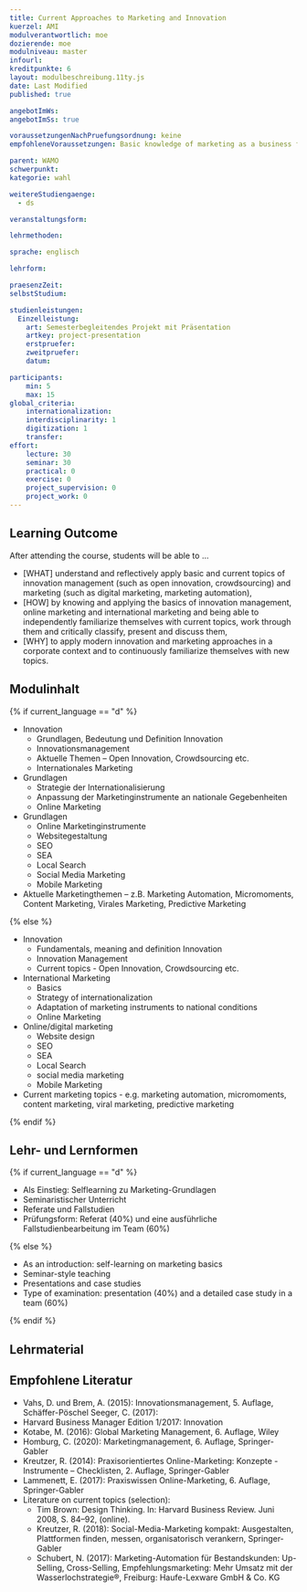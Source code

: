```yaml
---
title: Current Approaches to Marketing and Innovation
kuerzel: AMI
modulverantwortlich: moe
dozierende: moe
modulniveau: master
infourl: 
kreditpunkte: 6
layout: modulbeschreibung.11ty.js
date: Last Modified
published: true

angebotImWs: 
angebotImSs: true

voraussetzungenNachPruefungsordnung: keine
empfohleneVoraussetzungen: Basic knowledge of marketing as a business function

parent: WAMO
schwerpunkt:
kategorie: wahl

weitereStudiengaenge: 
  - ds

veranstaltungsform: 

lehrmethoden:

sprache: englisch

lehrform:

praesenzZeit: 
selbstStudium: 

studienleistungen:
  Einzelleistung:
    art: Semesterbegleitendes Projekt mit Präsentation
    artkey: project-presentation
    erstpruefer: 
    zweitpruefer: 
    datum:

participants:
    min: 5 
    max: 15
global_criteria:
    internationalization:
    interdisciplinarity: 1
    digitization: 1
    transfer:
effort:
    lecture: 30
    seminar: 30
    practical: 0
    exercise: 0
    project_supervision: 0
    project_work: 0 
---
```




## Learning Outcome


After attending the course, students will be able to ...

* [WHAT] understand and reflectively apply basic and current topics of innovation management (such as open innovation, crowdsourcing) and marketing (such as digital marketing, marketing automation),
* [HOW] by knowing and applying the basics of innovation management, online marketing and international marketing and being able to independently familiarize themselves with current topics, work through them and critically classify, present and discuss them,
* [WHY] to apply modern innovation and marketing approaches in a corporate context and to continuously familiarize themselves with new topics.

  
## Modulinhalt

{% if current_language == "d" %}

* Innovation
    * Grundlagen, Bedeutung und Definition Innovation
    * Innovationsmanagement
    * Aktuelle Themen – Open Innovation, Crowdsourcing etc.
    * Internationales Marketing
* Grundlagen
    * Strategie der Internationalisierung
    * Anpassung der Marketinginstrumente an nationale Gegebenheiten
    * Online Marketing
* Grundlagen
    * Online Marketinginstrumente
    * Websitegestaltung
    * SEO
    * SEA
    * Local Search
    * Social Media Marketing
    * Mobile Marketing
* Aktuelle Marketingthemen – z.B. Marketing Automation, Micromoments, Content Marketing, Virales Marketing, Predictive Marketing

{% else %}

* Innovation
    * Fundamentals, meaning and definition Innovation
    * Innovation Management
    * Current topics - Open Innovation, Crowdsourcing etc.
* International Marketing
    * Basics
    * Strategy of internationalization
    * Adaptation of marketing instruments to national conditions
    * Online Marketing
* Online/digital marketing
    * Website design
    * SEO
    * SEA
    * Local Search
    * social media marketing
    * Mobile Marketing
* Current marketing topics - e.g. marketing automation, micromoments, content marketing, viral marketing, predictive marketing

{% endif %}

## Lehr- und Lernformen

{% if current_language == "d" %}

* Als Einstieg: Selflearning zu Marketing-Grundlagen
* Seminaristischer Unterricht
* Referate und Fallstudien
* Prüfungsform: Referat (40%) und eine ausführliche Fallstudienbearbeitung im Team (60%)

{% else %}

* As an introduction: self-learning on marketing basics
* Seminar-style teaching
* Presentations and case studies
* Type of examination: presentation (40%) and a detailed case study in a team (60%)

{% endif %}

## Lehrmaterial



## Empfohlene Literatur

* Vahs, D. und Brem, A. (2015): Innovationsmanagement, 5. Auflage, Schäffer-Pöschel Seeger, C. (2017):
* Harvard Business Manager Edition 1/2017: Innovation
* Kotabe, M. (2016): Global Marketing Management, 6. Auflage, Wiley
* Homburg, C. (2020): Marketingmanagement, 6. Auflage, Springer-Gabler
* Kreutzer, R. (2014): Praxisorientiertes Online-Marketing: Konzepte - Instrumente – Checklisten, 
    2. Auflage, Springer-Gabler
* Lammenett, E. (2017): Praxiswissen Online-Marketing, 6. Auflage, Springer-Gabler
* Literature on current topics (selection):
    * Tim Brown: Design Thinking. In: Harvard Business Review. Juni 2008, S. 84–92, (online).
    * Kreutzer, R. (2018): Social-Media-Marketing kompakt: Ausgestalten, Plattformen finden, messen, 
        organisatorisch verankern, Springer-Gabler
    * Schubert, N. (2017): Marketing-Automation für Bestandskunden: Up-Selling, Cross-Selling, 
        Empfehlungsmarketing: Mehr Umsatz mit der Wasserlochstrategie®, Freiburg: Haufe-Lexware GmbH & Co. KG
